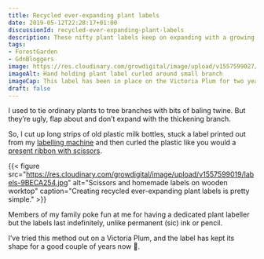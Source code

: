 ```yaml
---
title: Recycled ever-expanding plant labels
date: 2019-05-12T22:28:17+01:00
discussionId: recycled-ever-expanding-plant-labels
description: These nifty plant labels keep on expanding with a growing branch, and are easy to make from old plastic milk bottles.
tags: 
- ForestGarden
- GdnBloggers
image: https://res.cloudinary.com/growdigital/image/upload/v1557599027/label-F892524B.jpg
imageAlt: Hand holding plant label curled around small branch
imageCap: This label has been in place on the Victoria Plum for two years now.
draft: false
---
```


I used to tie ordinary plants to tree branches with bits of baling twine. But they’re ugly, flap about and don’t expand with the thickening branch.

So, I cut up long strips of old plastic milk bottles, stuck a label printed out from my [labelling machine](https://www.amazon.co.uk/Brother-PT-H110-Labeller-Keyboard-Handheld/dp/B01N5ID8FR/) and then curled the plastic like you would a [present ribbon with scissors](https://www.wikihow.com/Curl-Ribbon).

{{< figure src="https://res.cloudinary.com/growdigital/image/upload/v1557599019/labels-9BECA254.jpg" alt="Scissors and homemade labels on wooden worktop" caption="Creating recycled ever-expanding plant labels is pretty simple." >}}

Members of my family poke fun at me for having a dedicated plant labeller but the labels last indefinitely, unlike permanent (sic) ink or pencil. 

I’ve tried this method out on a Victoria Plum, and the label has kept its shape for a good couple of years now 🙂.
